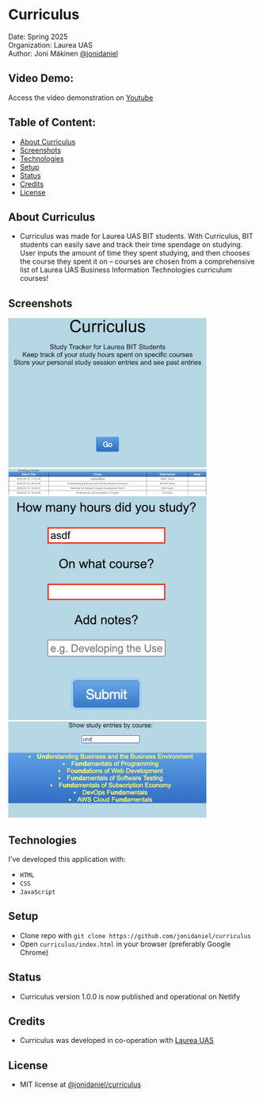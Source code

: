 # Curriculus

Date: Spring 2025\
Organization: Laurea UAS\
Author: Joni Mäkinen [@jonidaniel](https://github.com/jonidaniel)

## Video Demo:

Access the video demonstration on [Youtube](https://youtu.be/UQANnl9McAE)

## Table of Content:

- [About Curriculus](#about-curriculus)
- [Screenshots](#screenshots)
- [Technologies](#technologies)
- [Setup](#setup)
- [Status](#status)
- [Credits](#credits)
- [License](#license)

## About Curriculus

- Curriculus was made for Laurea UAS BIT students. With Curriculus, BIT students can easily save and track their time spendage on studying. User inputs the amount of time they spent studying, and then chooses the course they spent it on – courses are chosen from a comprehensive list of Laurea UAS Business Information Technologies curriculum courses!

## Screenshots

![](screenshots/ss01.png?raw=true)
![hgf](screenshots/ss02.png?raw=true)
![](screenshots/ss03.png?raw=true)
![](screenshots/ss04.png?raw=true)

## Technologies

I've developed this application with:

- `HTML`
- `CSS`
- `JavaScript`

## Setup

- Clone repo with `git clone https://github.com/jonidaniel/curriculus`
- Open `curriculus/index.html` in your browser (preferably Google Chrome)

## Status

- Curriculus version 1.0.0 is now published and operational on Netlify

## Credits

- Curriculus was developed in co-operation with [Laurea UAS](https://www.laurea.fi)

## License

- MIT license at [@jonidaniel/curriculus](https://github.com/jonidaniel/curriculus)

